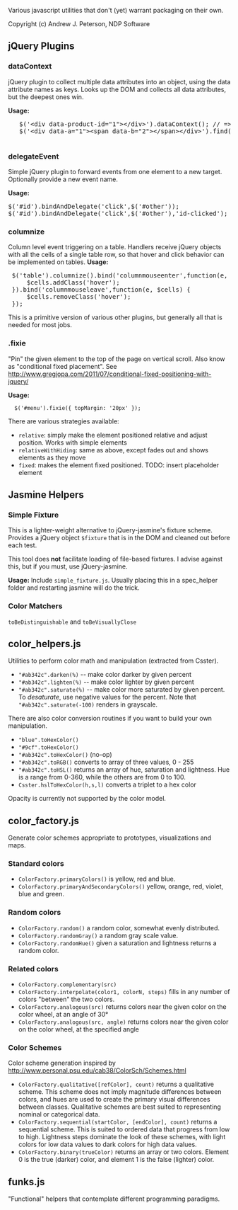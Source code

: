 Various javascript utilities that don't (yet) warrant packaging on their own.

Copyright (c) Andrew J. Peterson, NDP Software

## jQuery Plugins

### dataContext
jQuery plugin to collect multiple data attributes into an object, using the data attribute names as keys.
 Looks up the DOM and collects all data attributes, but the deepest ones win.

 **Usage:**
  <pre>
   $('&lt;div data-product-id="1"&gt;&lt;/div&gt;').dataContext(); // =&gt; {'product-id': '1'}
   $('&lt;div data-a="1"&gt;&lt;span data-b="2"&gt;&lt;/span&gt;&lt;/div&gt;').find('span').dataContext()); // =&gt; {a: '1', b: '2'}
   </pre>

### delegateEvent
Simple jQuery plugin to forward events from one element to a new
target. Optionally provide a new event name.

 **Usage:**
<pre>
$('#id').bindAndDelegate('click',$('#other'));
$('#id').bindAndDelegate('click',$('#other'),'id-clicked'); // new event
</pre>

### columnize

Column level event triggering on a table. Handlers receive jQuery
objects with all the cells of a single table row, so that hover and click behavior
can be implemented on tables.
 **Usage:**
<pre>
 $('table').columnize().bind('columnmouseenter',function(e, $cells) {
     $cells.addClass('hover');
 }).bind('columnmouseleave',function(e, $cells) {
     $cells.removeClass('hover');
 });
</pre>
This is a primitive version of various other plugins,
but generally all that is needed for most jobs.

### .fixie

"Pin" the given element to the top of the page on vertical scroll.
Also know as "conditional fixed placement".
See http://www.gregjopa.com/2011/07/conditional-fixed-positioning-with-jquery/

**Usage:**
```
  $('#menu').fixie({ topMargin: '20px' });
```

There are various strategies available:
* `relative`: simply make the element positioned relative and
  adjust position. Works with simple elements
* `relativeWithHiding`: same as above, except fades out and shows
  elements as they move
* `fixed`: makes the element fixed positioned.  TODO: insert
  placeholder element


## Jasmine Helpers

### Simple Fixture
This is a lighter-weight alternative to jQuery-jasmine's fixture scheme. Provides a jQuery object
`$fixture` that is in the DOM and cleaned out before each test.

This tool does **not** facilitate
loading of file-based fixtures. I advise against this, but if you must, use jQuery-jasmine.

 **Usage:**
Include `simple_fixture.js`. Usually placing this in a spec_helper folder and restarting jasmine will do the trick.

### Color Matchers
`toBeDistinguishable` and `toBeVisuallyClose`


## color_helpers.js

Utilities to perform color math and manipulation (extracted from Csster).

*  <code>"#ab342c".darken(%)</code> -- make color darker by given percent
*  <code>"#ab342c".lighten(%)</code> -- make color lighter by given percent
*  <code>"#ab342c".saturate(%)</code>  -- make color more saturated by given percent. To *desaturate*, use negative values for the percent. Note that <code>"#ab342c".saturate(-100)</code> renders in grayscale.

There are also color conversion routines if you want to build your own manipulation.

*  <code>"blue".toHexColor()</code>
*  <code>"#9cf".toHexColor()</code>
*  <code>"#ab342c".toHexColor()</code> (no-op)
*  <code>"#ab342c".toRGB()</code>  converts to array of three values, 0 - 255
*  <code>"#ab342c".toHSL()</code> returns an array of hue, saturation and lightness. Hue is a range from 0-360, while the others are from 0 to 100.
*  <code>Csster.hslToHexColor(h,s,l)</code> converts a triplet to a hex color

Opacity is currently not supported by the color model.


## color_factory.js

Generate color schemes appropriate to prototypes, visualizations and maps.

### Standard colors

* <code>ColorFactory.primaryColors()</code> is yellow, red and blue.
* <code>ColorFactory.primaryAndSecondaryColors()</code> yellow, orange, red, violet, blue and green.

### Random colors

* <code>ColorFactory.random()</code> a random color, somewhat evenly distributed.
* <code>ColorFactory.randomGray()</code> a random gray scale value.
* <code>ColorFactory.randomHue()</code> given a saturation and lightness returns a random color.


### Related colors

*  <code>ColorFactory.complementary(src)</code>
*  <code>ColorFactory.interpolate(color1, colorN, steps)</code> fills in any number of colors "between" the two colors.
*  <code>ColorFactory.analogous(src)</code> returns colors near the given color on the color wheel, at an angle of 30°
*  <code>ColorFactory.analogous(src, angle)</code> returns colors near the given color on the color wheel, at the specified angle


### Color Schemes

Color scheme generation inspired by http://www.personal.psu.edu/cab38/ColorSch/Schemes.html

* <code>ColorFactory.qualitative([refColor], count)</code> returns a qualitative scheme. This scheme does not imply magnitude differences between colors, and hues are used to create the primary visual differences between classes. Qualitative schemes are best suited to representing nominal or categorical data.
* <code>ColorFactory.sequential(startColor, [endColor], count)</code> returns a sequential scheme. This is suited to ordered data that progress from low to high. Lightness steps dominate the look of these schemes, with light colors for low data values to dark colors for high data values.
* <code>ColorFactory.binary(trueColor)</code> returns an array or two colors. Element 0 is the true (darker) color, and element 1 is the false (lighter) color.


## funks.js

"Functional" helpers that contemplate different programming paradigms.




